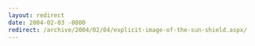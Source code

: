```yaml
---
layout: redirect
date: 2004-02-03 -0800
redirect: /archive/2004/02/04/explicit-image-of-the-sun-shield.aspx/
---
```

